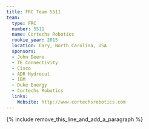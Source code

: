 ```yaml
---
title: FRC Team 5511
team:
  type: FRC
  number: 5511
  name: Cortechs Robotics
  rookie_year: 2015
  location: Cary, North Carolina, USA
  sponsors:
  - John Deere
  - TE Connectivity
  - Cisco
  - ADR Hydrocut
  - IBM
  - Duke Energy
  - Cortechs Robotics
  links:
    Website: http://www.cortechsrobotics.com
---
```


{% include remove_this_line_and_add_a_paragraph %}